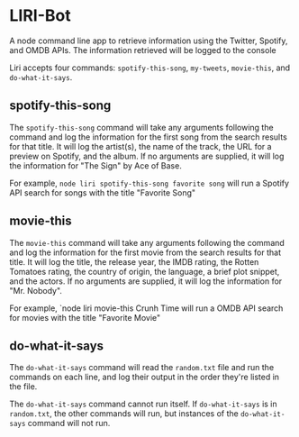 # LIRI-Bot
A node command line app to retrieve information using the Twitter, Spotify, and OMDB APIs. The information retrieved will be logged to the console

Liri accepts four commands: `spotify-this-song`, `my-tweets`, `movie-this`, and `do-what-it-says`.

## spotify-this-song ##
The `spotify-this-song` command will take any arguments following the command and log the information for the first song from the search results for that title. It will log the artist(s), the name of the track, the URL for a preview on Spotify, and the album. If no arguments are supplied, it will log the information for "The Sign" by Ace of Base.

For example, `node liri spotify-this-song favorite song` will run a Spotify API search for songs with the title "Favorite Song"


## movie-this ##
The `movie-this` command will take any arguments following the command and log the information for the first movie from the search results for that title. It will log the title, the release year, the IMDB rating, the Rotten Tomatoes rating, the country of origin, the language, a brief plot snippet, and the actors. If no arguments are supplied, it will log the information for "Mr. Nobody".

For example, `node liri movie-this Crunh Time will run a OMDB API search for movies with the title "Favorite Movie" 

## do-what-it-says  ##
The `do-what-it-says` command will read the `random.txt` file and run the commands on each line, and log their output in the order they're listed in the file.

The `do-what-it-says` command cannot run itself. If `do-what-it-says` is in `random.txt`, the other commands will run, but instances of the `do-what-it-says` command will not run.
